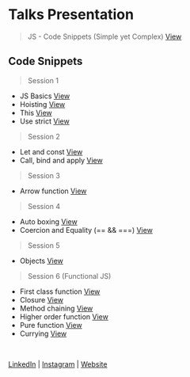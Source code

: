 # Talks Presentation

> JS - Code Snippets (Simple yet Complex) [View](https://github.com/SunnyPuri/presentations/blob/master/js-code-snippets.pdf)


## Code Snippets

> Session 1

* JS Basics [View](https://github.com/SunnyPuri/presentations/blob/master/code-snippets/js-basics.md)
* Hoisting [View](https://github.com/SunnyPuri/presentations/blob/master/code-snippets/js-hoisting.md)
* This [View](https://github.com/SunnyPuri/presentations/blob/master/code-snippets/js-this.md)
* Use strict [View](https://github.com/SunnyPuri/presentations/blob/master/code-snippets/js-use-strict.md)


> Session 2

* Let and const [View](https://github.com/SunnyPuri/presentations/blob/master/code-snippets/js-let-const.md)
* Call, bind and apply [View](https://github.com/SunnyPuri/presentations/blob/master/code-snippets/js-call-bind-apply.md)


> Session 3

* Arrow function [View](https://github.com/SunnyPuri/presentations/blob/master/code-snippets/js-arrow-function.md)


> Session 4

* Auto boxing [View](https://github.com/SunnyPuri/presentations/blob/master/code-snippets/js-auto-boxing.md)
* Coercion and Equality (== && ===) [View](https://github.com/SunnyPuri/presentations/blob/master/code-snippets/js-equality.md)

> Session 5

* Objects [View](https://github.com/SunnyPuri/presentations/blob/master/code-snippets/js-objects.md)


> Session 6 (Functional JS)

* First class function [View](https://github.com/SunnyPuri/presentations/blob/master/code-snippets/js-first-class-function.md)
* Closure [View](https://github.com/SunnyPuri/presentations/blob/master/code-snippets/js-closure.md)
* Method chaining [View](https://github.com/SunnyPuri/presentations/blob/master/code-snippets/js-method-chaining.md)
* Higher order function [View](https://github.com/SunnyPuri/presentations/blob/master/code-snippets/js-higher-order-function.md)
* Pure function [View](https://github.com/SunnyPuri/presentations/blob/master/code-snippets/js-pure-function.md)
* Currying [View](https://github.com/SunnyPuri/presentations/blob/master/code-snippets/js-currying.md)



<br />

[LinkedIn](http://linkedin.com/in/sunnypuri) | [Instagram](https://www.instagram.com/devkode.io/) | [Website](http://learn.devkode.in/)
